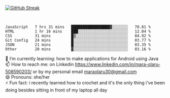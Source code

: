 

 <!--<img align="center" src="https://github-readme-stats.vercel.app/api?username=MaraxD&theme=github_dark&show_icons=true&count_private=true"/>-->
[![GitHub Streak](http://github-readme-streak-stats.herokuapp.com?user=MaraxD&theme=tokyonight_duo&align=center)](https://git.io/streak-stats)
 
 
 <br/>

<!--START_SECTION:waka-->

```text
JavaScript   7 hrs 31 mins   █████████████████▓░░░░░░░   70.81 %
HTML         1 hr 16 mins    ███░░░░░░░░░░░░░░░░░░░░░░   12.04 %
CSS          31 mins         █▒░░░░░░░░░░░░░░░░░░░░░░░   04.92 %
Git Config   24 mins         █░░░░░░░░░░░░░░░░░░░░░░░░   03.77 %
JSON         21 mins         █░░░░░░░░░░░░░░░░░░░░░░░░   03.35 %
Other        20 mins         ▓░░░░░░░░░░░░░░░░░░░░░░░░   03.16 %
```

<!--END_SECTION:waka-->
<!--[![willianrod's wakatime stats](https://github-readme-stats.vercel.app/api/wakatime?username=MaraxD)](https://github.com/anuraghazra/github-readme-stats)-->

🌱 I’m currently learning: how to make applications for Android using Java<br/>
📫 How to reach me: on Linkedin https://www.linkedin.com/in/mara-olaru-508590203/ or by my personal email maraolaru30@gmail.com <br/>
😄 Pronouns: she/her <br/>
⚡ Fun fact: i recently learned how to crochet and it's the only thing i've been doing besides sitting in front of my laptop all day <br/>
 
